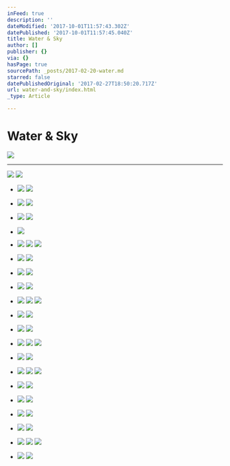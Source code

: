```yaml
---
inFeed: true
description: ''
dateModified: '2017-10-01T11:57:43.302Z'
datePublished: '2017-10-01T11:57:45.040Z'
title: Water & Sky
author: []
publisher: {}
via: {}
hasPage: true
sourcePath: _posts/2017-02-20-water.md
starred: false
datePublishedOriginal: '2017-02-27T18:50:20.717Z'
url: water-and-sky/index.html
_type: Article

---
```

# Water & Sky
![](https://the-grid-user-content.s3-us-west-2.amazonaws.com/d398183d-27a4-4246-9aac-7755bd04dd7c.jpg)

---

![](https://the-grid-user-content.s3-us-west-2.amazonaws.com/ade66a18-549b-4cdd-a840-bec7c3b8ac91.jpg)
![](https://the-grid-user-content.s3-us-west-2.amazonaws.com/c9cf5831-abf1-4ece-bc16-561ec0dcc25a.jpg)

* ![](https://the-grid-user-content.s3-us-west-2.amazonaws.com/4b97f791-d47e-4f7a-a2c1-c60ffd9b0225.jpg)
![](https://the-grid-user-content.s3-us-west-2.amazonaws.com/f8f4b327-d0f0-4450-a1f1-c2754a899cd2.jpg)

* ![](https://the-grid-user-content.s3-us-west-2.amazonaws.com/46bbf79e-8204-497e-a40c-e460268ab872.jpg)
![](https://the-grid-user-content.s3-us-west-2.amazonaws.com/8a8ff91a-61c9-4296-822c-37b1b55ac8b2.jpg)

* ![](https://the-grid-user-content.s3-us-west-2.amazonaws.com/d0b7a071-b0c9-4c23-a0be-69c26f768866.jpg)
![](https://the-grid-user-content.s3-us-west-2.amazonaws.com/80393489-ad15-4fc3-8bb8-3e095dbded90.jpg)

* ![](https://the-grid-user-content.s3-us-west-2.amazonaws.com/594229d2-48ad-4592-9e7f-3fbd5a9b4a6b.jpg)

* ![](https://the-grid-user-content.s3-us-west-2.amazonaws.com/a904efdf-34bb-4ad2-8f64-e87ffdd7823f.jpg)
![](https://the-grid-user-content.s3-us-west-2.amazonaws.com/c45d15ea-6501-48cd-bbd0-44aa0518a163.jpg)
![](https://the-grid-user-content.s3-us-west-2.amazonaws.com/3aa692cc-97e0-4744-9b9c-70157d102593.jpg)

* ![](https://the-grid-user-content.s3-us-west-2.amazonaws.com/83423721-1439-4c81-8230-43e567a5e63d.jpg)
![](https://the-grid-user-content.s3-us-west-2.amazonaws.com/fbf4fdbb-d715-43ea-b716-3b71ec894eb1.jpg)

* ![](https://the-grid-user-content.s3-us-west-2.amazonaws.com/0367b647-a5d3-4d4e-b5d7-7f56fa13bd9e.jpg)
![](https://the-grid-user-content.s3-us-west-2.amazonaws.com/84a147aa-f437-430a-9faf-babfb5ed93f5.jpg)

* ![](https://the-grid-user-content.s3-us-west-2.amazonaws.com/bc88be28-1adf-472c-a32e-6f468cec34ae.jpg)
![](https://the-grid-user-content.s3-us-west-2.amazonaws.com/cebdcfdc-1b2d-47ae-9d62-6bb7914b4ad6.jpg)

* ![](https://the-grid-user-content.s3-us-west-2.amazonaws.com/7850fced-8973-431a-a0ca-d012583115a2.jpg)
![](https://the-grid-user-content.s3-us-west-2.amazonaws.com/22df5cc8-c8c0-4722-852f-508ba7d0ca5a.jpg)
![](https://the-grid-user-content.s3-us-west-2.amazonaws.com/47cd2d09-0cce-470d-ad78-2008392d1933.jpg)

* ![](https://the-grid-user-content.s3-us-west-2.amazonaws.com/122de48b-13c1-4a5c-bb3e-470026df2b96.jpg)
![](https://the-grid-user-content.s3-us-west-2.amazonaws.com/8388aa0f-b720-4fcc-9728-7dc4e1c9d97a.jpg)

* ![](https://the-grid-user-content.s3-us-west-2.amazonaws.com/6aba8f49-bab3-4902-92f7-6eedfa8709e8.jpg)
![](https://the-grid-user-content.s3-us-west-2.amazonaws.com/afef77a8-7e57-405e-8828-498ae75188f5.jpg)

* ![](https://the-grid-user-content.s3-us-west-2.amazonaws.com/a9adbac1-a2a1-422c-9ad9-899b33fde2d6.jpg)
![](https://the-grid-user-content.s3-us-west-2.amazonaws.com/b6fcdb88-dbd5-4bc8-8355-486002026f26.jpg)
![](https://the-grid-user-content.s3-us-west-2.amazonaws.com/66f690a8-e83a-442a-b6df-a03fd50b7dba.jpg)

* ![](https://the-grid-user-content.s3-us-west-2.amazonaws.com/bc9d061c-5059-45aa-8942-9510a29934ee.jpg)
![](https://the-grid-user-content.s3-us-west-2.amazonaws.com/6e7763eb-d17a-47f1-a830-e4cb95b2fea1.jpg)

* ![](https://the-grid-user-content.s3-us-west-2.amazonaws.com/8bcaeed8-adc6-4cdf-b54f-8f1efaaf7b90.jpg)
![](https://the-grid-user-content.s3-us-west-2.amazonaws.com/dc10b343-737e-4ae6-ae89-7da7cad4a6ab.jpg)
![](https://the-grid-user-content.s3-us-west-2.amazonaws.com/fb996a4b-453d-4aee-976a-ead0fd3658b5.jpg)

* ![](https://the-grid-user-content.s3-us-west-2.amazonaws.com/a2d5b55f-26a8-4074-ba31-8dd7bb190935.jpg)
![](https://the-grid-user-content.s3-us-west-2.amazonaws.com/19c567af-36fa-4468-86ef-56103ec51886.jpg)

* ![](https://the-grid-user-content.s3-us-west-2.amazonaws.com/1cb48967-848c-4ac1-9c24-a5fc330eac8f.jpg)
![](https://the-grid-user-content.s3-us-west-2.amazonaws.com/d9f4904b-1e8e-4e26-b413-46e6ceda5c39.jpg)

* ![](https://the-grid-user-content.s3-us-west-2.amazonaws.com/c691c679-131e-4373-b720-1885f5a66eab.jpg)
![](https://the-grid-user-content.s3-us-west-2.amazonaws.com/23e367e3-d9af-4209-8e23-3684f3dcf7c3.jpg)

* ![](https://the-grid-user-content.s3-us-west-2.amazonaws.com/1e0b61f2-535f-4c5c-be3d-367682f1e824.jpg)
![](https://the-grid-user-content.s3-us-west-2.amazonaws.com/ee6c8fba-a1e7-4009-8ba4-f6a70f6d90c6.jpg)

* ![](https://the-grid-user-content.s3-us-west-2.amazonaws.com/1b76c490-370a-4fc8-8ed9-52de00662ad5.jpg)
![](https://the-grid-user-content.s3-us-west-2.amazonaws.com/5fe22e5f-e786-43f2-a961-38b0d4fa8880.jpg)
![](https://the-grid-user-content.s3-us-west-2.amazonaws.com/c949f039-6c15-45bc-acaf-b80482d1b96d.jpg)

* ![](https://the-grid-user-content.s3-us-west-2.amazonaws.com/af6f8c94-a1b6-42d7-851e-87e8cea08118.jpg)
![](https://the-grid-user-content.s3-us-west-2.amazonaws.com/2555319b-3abb-410a-88ad-2309e90f2094.jpg)